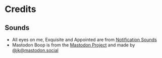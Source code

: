 # Credits

## Sounds
* All eyes on me, Exquisite and Appointed are from [Notification Sounds](https://notificationsounds.com/)
* Mastodon Boop is from the [Mastodon Project](https://github.com/tootsuite/mastodon) and made by [@jk@mastodon.social](https://mastodon.social/@jk)

